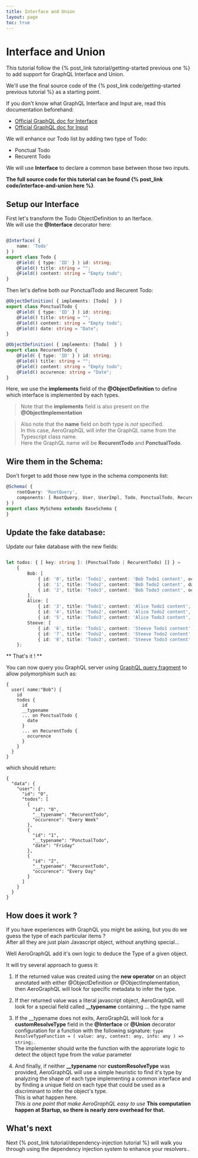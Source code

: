 ```yaml
---
title: Interface and Union
layout: page
toc: true
---
```


# Interface and Union

This tutorial follow the {% post_link tutorial/getting-started previous one %} to add support for GraphQL Interface and Union.

We'll use the final source code of the {% post_link code/getting-started previous tutorial %} as a starting point.

If you don't know what GraphQL Interface and Input are, read this documentation beforehand:  
* [Official GraphQL doc for Interface](http://graphql.org/learn/schema/#interfaces)
* [Official GraphQL doc for Input](http://graphql.org/learn/schema/#input-types)

We will enhance our Todo list by adding two type of Todo:
* Ponctual Todo
* Recurent Todo

We will use **Interface** to declare a common base between those two inputs.

**The full source code for this tutorial can be found {% post_link code/interface-and-union here %}**.

## Setup our Interface

First let's transform the Todo ObjectDefinition to an Iterface.  
We will use the **@Interface** decorator here:

```typescript

@Interface( {
    name: 'Todo'
} )
export class Todo {
    @Field( { type: 'ID' } ) id: string;
    @Field() title: string = "";
    @Field() content: string = "Empty todo";
}
```

Then let's define both our PonctualTodo and Recurent Todo:

```typescript
@ObjectDefinition( { implements: [Todo]  } )
export class PonctualTodo {
    @Field( { type: 'ID' } ) id: string;
    @Field() title: string = "";
    @Field() content: string = "Empty todo";
    @Field() date: string = "Date";
}

@ObjectDefinition( { implements: [Todo]  } )
export class RecurentTodo {
    @Field( { type: 'ID' } ) id: string;
    @Field() title: string = "";
    @Field() content: string = "Empty todo";
    @Field() occurence: string = "Date";
}
```

Here, we use the **implements** field of the **@ObjectDefinition** to define which interface is implemented by each types.

> Note that the **implements** field is also present on the **@ObjectImplementation**

> Also note that the **name** field on both type is *not* specified.  
In this case, AeroGraphQL will infer the GraphQL name from the Typescript class name.  
Here the GraphQL name will be **RecurentTodo** and **PonctualTodo**.

## Wire them in the Schema:

Don't forget to add those new type in the schema components list:

```typescript
@Schema( {
    rootQuery: 'RootQuery',
    components: [ RootQuery, User, UserImpl, Todo, PonctualTodo, RecurentTodo ]
} )
export class MySchema extends BaseSchema {
}

```

## Update the fake database:

Update our fake database with the new fields:

```typescript

let todos: { [ key: string ]: (PonctualTodo | RecurentTodo) [] } =
    {
        Bob: [
            { id: '0', title: 'Todo1', content: 'Bob Todo1 content', occurence: 'Every Week' },
            { id: '1', title: 'Todo2', content: 'Bob Todo2 content', date: 'Friday'  },
            { id: '2', title: 'Todo3', content: 'Bob Todo3 content', occurence: 'Every Day'  }
        ],
        Alice: [
            { id: '3', title: 'Todo1', content: 'Alice Todo1 content', date: 'Mondy'  },
            { id: '4', title: 'Todo2', content: 'Alice Todo2 content', date: 'Saturday'  },
            { id: '5', title: 'Todo3', content: 'Alice Todo3 content', occurence: 'Every Week'  } ],
        Steeve: [
            { id: '6', title: 'Todo1', content: 'Steeve Todo1 content', occurence: 'Every Month'  },
            { id: '7', title: 'Todo2', content: 'Steeve Todo2 content', date: 'Tuesday'  },
            { id: '8', title: 'Todo3', content: 'Steeve Todo3 content', occurence: 'Every Day'  } ]
    };
```

** That's it ! ** 

You can now query you GraphQL server using [GraphQL query fragment](http://graphql.org/learn/queries/#fragments) to allow polymorphism such as:

```
{
  user( name:"Bob") {
    id
    todos {
      id
      __typename
      ... on PonctualTodo {
        date
      }
      ... on RecurentTodo {
        occurence
      }
    }
  }
}
```

which should return:

```
{
  "data": {
    "user": {
      "id": "0",
      "todos": [
        {
          "id": "0",
          "__typename": "RecurentTodo",
          "occurence": "Every Week"
        },
        {
          "id": "1",
          "__typename": "PonctualTodo",
          "date": "Friday"
        },
        {
          "id": "2",
          "__typename": "RecurentTodo",
          "occurence": "Every Day"
        }
      ]
    }
  }
}
```

## How does it work ?

If you have experiences with GraphQL you might be asking, but you do we guess the type of each particular items ?  
After all they are just plain Javascript object, without anything special...

Well AeroGraphQL add it's own logic to deduce the Type of a given object.

It will try several approach to guess it:

1. If the returned value was created using the **new operator** on an object annotated with either @ObjectDefinition or @ObjectImplementation, then AeroGraphQL will look for specific metadata to infer the type.

2. If ther returned value was a literal javascript object, AeroGraphQL will look for a special field called **__typename** containing ... the type name

3. If the __typename does not exits, AeroGraphQL will look for a **customResolveType** field in the **@Interface** or **@Union** decorator configuration for a function with the following signature: `type ResolveTypeFunction = ( value: any, context: any, info: any ) => string;`.  
The implementer should write the function with the approriate logic to detect the object type from the *value* parameter

4. And finally, if neither **__typename** nor **customResolveType** was provided, AeroGraphQL will use a simple heuristic to find it's type by analyzing the shape of each type implementing a common interface and by finding a unique field on each type that could be used as a discriminant to infer the object's type.  
This is what happen here.  
*This is one point that make AeroGraphQL easy to use*
**This computation happen at Startup, so there is nearly zero overhead for that.**

## What's next

Next {% post_link tutorial/dependency-injection tutorial %} will walk you through using the dependency injection system to enhance your resolvers..
